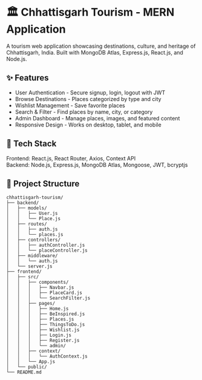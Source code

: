 # 🏛️ Chhattisgarh Tourism - MERN Application

A tourism web application showcasing destinations, culture, and heritage of Chhattisgarh, India. Built with MongoDB Atlas, Express.js, React.js, and Node.js.

## ✨ Features

- User Authentication - Secure signup, login, logout with JWT
- Browse Destinations - Places categorized by type and city
- Wishlist Management - Save favorite places
- Search & Filter - Find places by name, city, or category
- Admin Dashboard - Manage places, images, and featured content
- Responsive Design - Works on desktop, tablet, and mobile

## 🚀 Tech Stack

Frontend: React.js, React Router, Axios, Context API  
Backend: Node.js, Express.js, MongoDB Atlas, Mongoose, JWT, bcryptjs



## 📁 Project Structure
```
chhattisgarh-tourism/
├── backend/
│   ├── models/
│   │   ├── User.js
│   │   └── Place.js
│   ├── routes/
│   │   ├── auth.js
│   │   └── places.js
│   ├── controllers/
│   │   ├── authController.js
│   │   └── placeController.js
│   ├── middleware/
│   │   └── auth.js
│   └── server.js
├── frontend/
│   ├── src/
│   │   ├── components/
│   │   │   ├── Navbar.js
│   │   │   ├── PlaceCard.js
│   │   │   └── SearchFilter.js
│   │   ├── pages/
│   │   │   ├── Home.js
│   │   │   ├── BeInspired.js
│   │   │   ├── Places.js
│   │   │   ├── ThingsToDo.js
│   │   │   ├── Wishlist.js
│   │   │   ├── Login.js
│   │   │   ├── Register.js
│   │   │   └── admin/
│   │   ├── context/
│   │   │   └── AuthContext.js
│   │   └── App.js
│   └── public/
└── README.md
```


